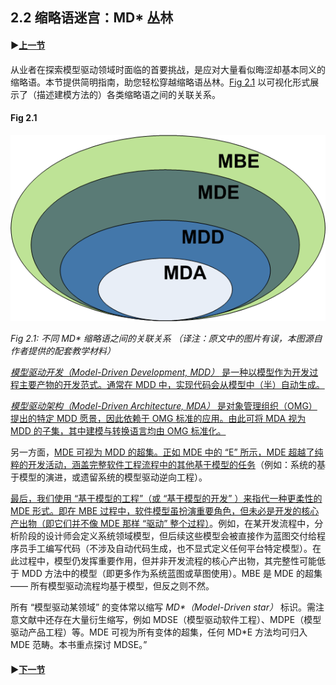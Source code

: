 ## 2.2 缩略语迷宫：MD\* 丛林

#### ▶[上一节](1.md)

从业者在探索模型驱动领域时面临的首要挑战，是应对大量看似晦涩却基本同义的缩略语。本节提供简明指南，助您轻松穿越缩略语丛林。[Fig 2.1](#fig-21) 以可视化形式展示了（描述建模方法的）各类缩略语之间的关联关系。

#### Fig 2.1
![Fig 2.1](../img/fig2.1.png)

*Fig 2.1: 不同 MD\* 缩略语之间的关联关系* *（译注：原文中的图片有误，本图源自作者提供的配套教学材料）*

<ins> *模型驱动开发（Model-Driven Development, MDD）* 是一种以模型作为开发过程主要产物的开发范式。通常在 MDD 中，实现代码会从模型中（半）自动生成。</ins>

<ins> *模型驱动架构（Model-Driven Architecture, MDA）* 是对象管理组织（OMG）提出的特定 MDD 愿景，因此依赖于 OMG 标准的应用。由此可将 MDA 视为 MDD 的子集，其中建模与转换语言均由 OMG 标准化。</ins>

另一方面，<ins>MDE 可视为 MDD 的超集。正如 MDE 中的 “E” 所示，MDE 超越了纯粹的开发活动，涵盖完整软件工程流程中的其他基于模型的任务</ins>（例如：系统的基于模型的演进，或遗留系统的模型驱动逆向工程）。

<ins>最后，我们使用 “基于模型的工程”（或 “基于模型的开发” ）来指代一种更柔性的 MDE 形式。即在 MBE 过程中，软件模型虽扮演重要角色，但未必是开发的核心产出物（即它们并不像 MDE 那样 “驱动” 整个过程）</ins>。例如，在某开发流程中，分析阶段的设计师会定义系统领域模型，但后续这些模型会被直接作为蓝图交付给程序员手工编写代码（不涉及自动代码生成，也不显式定义任何平台特定模型）。在此过程中，模型仍发挥重要作用，但并非开发流程的核心产出物，其完整性可能低于 MDD 方法中的模型（即更多作为系统蓝图或草图使用）。MBE 是 MDE 的超集 —— 所有模型驱动流程均基于模型，但反之则不然。

所有 “模型驱动某领域” 的变体常以缩写 *MD\*（Model-Driven star）* 标识。需注意文献中还存在大量衍生缩写，例如 MDSE（模型驱动软件工程）、MDPE（模型驱动产品工程）等。MDE 可视为所有变体的超集，任何 MD\*E 方法均可归入 MDE 范畴。本书重点探讨 MDSE。”

#### ▶[下一节](3.md)
